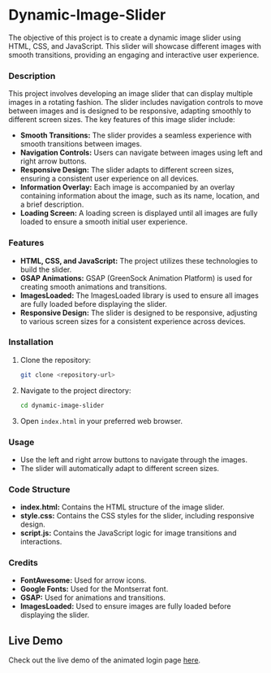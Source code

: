 # Dynamic-Image-Slider
The objective of this project is to create a dynamic image slider using HTML, CSS, and JavaScript. This slider will showcase different images with smooth transitions, providing an engaging and interactive user experience.

### Description
This project involves developing an image slider that can display multiple images in a rotating fashion. The slider includes navigation controls to move between images and is designed to be responsive, adapting smoothly to different screen sizes. The key features of this image slider include:

- **Smooth Transitions:** The slider provides a seamless experience with smooth transitions between images.
- **Navigation Controls:** Users can navigate between images using left and right arrow buttons.
- **Responsive Design:** The slider adapts to different screen sizes, ensuring a consistent user experience on all devices.
- **Information Overlay:** Each image is accompanied by an overlay containing information about the image, such as its name, location, and a brief description.
- **Loading Screen:** A loading screen is displayed until all images are fully loaded to ensure a smooth initial user experience.

### Features
- **HTML, CSS, and JavaScript:** The project utilizes these technologies to build the slider.
- **GSAP Animations:** GSAP (GreenSock Animation Platform) is used for creating smooth animations and transitions.
- **ImagesLoaded:** The ImagesLoaded library is used to ensure all images are fully loaded before displaying the slider.
- **Responsive Design:** The slider is designed to be responsive, adjusting to various screen sizes for a consistent experience across devices.

### Installation
1. Clone the repository:
   ```bash
   git clone <repository-url>
   ```
2. Navigate to the project directory:
   ```bash
   cd dynamic-image-slider
   ```
3. Open `index.html` in your preferred web browser.

### Usage
- Use the left and right arrow buttons to navigate through the images.
- The slider will automatically adapt to different screen sizes.

### Code Structure
- **index.html:** Contains the HTML structure of the image slider.
- **style.css:** Contains the CSS styles for the slider, including responsive design.
- **script.js:** Contains the JavaScript logic for image transitions and interactions.

### Credits
- **FontAwesome:** Used for arrow icons.
- **Google Fonts:** Used for the Montserrat font.
- **GSAP:** Used for animations and transitions.
- **ImagesLoaded:** Used to ensure images are fully loaded before displaying the slider.

## Live Demo

Check out the live demo of the animated login page [here](https://meghanakollavajjala.github.io/dynamic-image-slider/).
